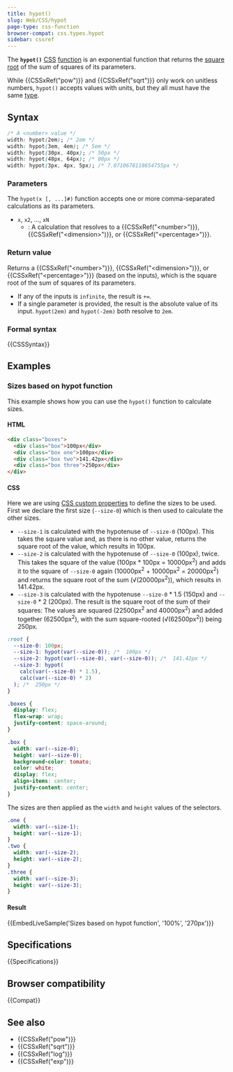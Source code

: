 ```yaml
---
title: hypot()
slug: Web/CSS/hypot
page-type: css-function
browser-compat: css.types.hypot
sidebar: cssref
---
```



The **`hypot()`** [CSS](/en-US/docs/Web/CSS) [function](/en-US/docs/Web/CSS/CSS_Functions) is an exponential function that returns the [square root](https://en.wikipedia.org/wiki/Square_root) of the sum of squares of its parameters.

While {{CSSxRef("pow")}} and {{CSSxRef("sqrt")}} only work on unitless numbers, `hypot()` accepts values with units, but they all must have the same [type](/en-US/docs/Web/CSS/CSS_Types).

## Syntax

```css
/* A <number> value */
width: hypot(2em); /* 2em */
width: hypot(3em, 4em); /* 5em */
width: hypot(30px, 40px); /* 50px */
width: hypot(48px, 64px); /* 80px */
width: hypot(3px, 4px, 5px); /* 7.0710678118654755px */
```

### Parameters

The `hypot(x [, ...]#)` function accepts one or more comma-separated calculations as its parameters.

- `x`, `x2`, ..., `xN`
  - : A calculation that resolves to a {{CSSxRef("&lt;number&gt;")}}, {{CSSxRef("&lt;dimension&gt;")}}, or {{CSSxRef("&lt;percentage&gt;")}}.

### Return value

Returns a {{CSSxRef("&lt;number&gt;")}}, {{CSSxRef("&lt;dimension&gt;")}}, or {{CSSxRef("&lt;percentage&gt;")}} (based on the inputs), which is the square root of the sum of squares of its parameters.

- If any of the inputs is `infinite`, the result is `+∞`.
- If a single parameter is provided, the result is the absolute value of its input. `hypot(2em)` and `hypot(-2em)` both resolve to `2em`.

### Formal syntax

{{CSSSyntax}}

## Examples

### Sizes based on hypot function

This example shows how you can use the `hypot()` function to calculate sizes.

#### HTML

```html
<div class="boxes">
  <div class="box">100px</div>
  <div class="box one">100px</div>
  <div class="box two">141.42px</div>
  <div class="box three">250px</div>
</div>
```

#### CSS

Here we are using [CSS custom properties](/en-US/docs/Web/CSS/Using_CSS_custom_properties) to define the sizes to be used. First we declare the first size (`--size-0`) which is then used to calculate the other sizes.

- `--size-1` is calculated with the hypotenuse of `--size-0` (100px). This takes the square value and, as there is no other value, returns the square root of the value, which results in 100px.
- `--size-2` is calculated with the hypotenuse of `--size-0` (100px), twice. This takes the square of the value (100px \* 100px = 10000px<sup>2</sup>) and adds it to the square of `--size-0` again (10000px<sup>2</sup> + 10000px<sup>2</sup> = 20000px<sup>2</sup>) and returns the square root of the sum (√(20000px<sup>2</sup>)), which results in 141.42px.
- `--size-3` is calculated with the hypotenuse `--size-0` \* 1.5 (150px) and `--size-0` \* 2 (200px). The result is the square root of the sum of their squares: The values are squared (22500px<sup>2</sup> and 40000px<sup>2</sup>) and added together (62500px<sup>2</sup>), with the sum square-rooted (√(62500px<sup>2</sup>)) being 250px.

```css
:root {
  --size-0: 100px;
  --size-1: hypot(var(--size-0)); /*  100px */
  --size-2: hypot(var(--size-0), var(--size-0)); /*  141.42px */
  --size-3: hypot(
    calc(var(--size-0) * 1.5),
    calc(var(--size-0) * 2)
  ); /*  250px */
}
```

```css hidden
.boxes {
  display: flex;
  flex-wrap: wrap;
  justify-content: space-around;
}

.box {
  width: var(--size-0);
  height: var(--size-0);
  background-color: tomato;
  color: white;
  display: flex;
  align-items: center;
  justify-content: center;
}
```

The sizes are then applied as the `width` and `height` values of the selectors.

```css
.one {
  width: var(--size-1);
  height: var(--size-1);
}
.two {
  width: var(--size-2);
  height: var(--size-2);
}
.three {
  width: var(--size-3);
  height: var(--size-3);
}
```

#### Result

{{EmbedLiveSample('Sizes based on hypot function', '100%', '270px')}}

## Specifications

{{Specifications}}

## Browser compatibility

{{Compat}}

## See also

- {{CSSxRef("pow")}}
- {{CSSxRef("sqrt")}}
- {{CSSxRef("log")}}
- {{CSSxRef("exp")}}
